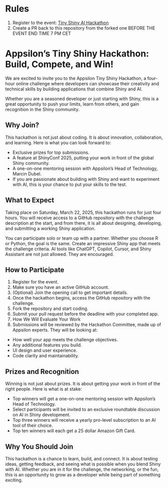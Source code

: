 # Rules

1. Register to the event: [Tiny Shiny AI Hackathon](https://events.ringcentral.com/events/appsilon-s-tiny-shiny-ai-hackathon)
2. Create a PR back to this repository from the forked one BEFORE THE EVENT END TIME 7 PM CET


# Appsilon’s Tiny Shiny Hackathon: Build, Compete, and Win!

We are excited to invite you to the Appsilon Tiny Shiny Hackathon, a four-hour online challenge where developers can showcase their creativity and technical skills by building applications that combine Shiny and AI.

Whether you are a seasoned developer or just starting with Shiny, this is a great opportunity to push your limits, learn from others, and gain recognition in the Shiny community.

## Why Join?
This hackathon is not just about coding. It is about innovation, collaboration, and learning. Here is what you can look forward to:

* Exclusive prizes for top submissions.
* A feature at ShinyConf 2025, putting your work in front of the global Shiny community.
* A one-on-one mentoring session with Appsilon’s Head of Technology, Marcin Dubel.
* If you are passionate about building with Shiny and want to experiment with AI, this is your chance to put your skills to the test.

## What to Expect
Taking place on Saturday, March 22, 2025, this hackathon runs for just four hours. You will receive access to a GitHub repository with the challenge description at the start, and from there, it is all about designing, developing, and submitting a working Shiny application.

You can participate solo or team up with a partner. Whether you choose R or Python, the goal is the same. Create an impressive Shiny app that meets the challenge criteria. AI tools like ChatGPT, Copilot, Cursor, and Shiny Assistant are not just allowed. They are encouraged.

## How to Participate
1. Register for the event.
2. Make sure you have an active GitHub account.
3. (Optional) Join the opening call to get important details.
4. Once the hackathon begins, access the GitHub repository with the challenge.
5. Fork the repository and start coding.
6. Submit your pull request before the deadline with your completed app.
7. How We Will Evaluate Your Work
8. Submissions will be reviewed by the Hackathon Committee, made up of Appsilon experts. They will be looking at:

  * How well your app meets the challenge objectives.
  * Any additional features you build.
  * UI design and user experience.
  * Code clarity and maintainability.

## Prizes and Recognition
Winning is not just about prizes. It is about getting your work in front of the right people. Here is what is at stake:

* Top winners will get a one-on-one mentoring session with Appsilon’s Head of Technology.
* Select participants will be invited to an exclusive roundtable discussion on AI in Shiny development.
* Top three winners will receive a yearly pro-level subscription to an AI tool of their choice.
* Top ten winners will each get a 25 dollar Amazon Gift Card.

## Why You Should Join
This hackathon is a chance to learn, build, and connect. It is about testing ideas, getting feedback, and seeing what is possible when you blend Shiny with AI. Whether you are in it for the challenge, the networking, or the fun, this is an opportunity to grow as a developer while being part of something exciting.
